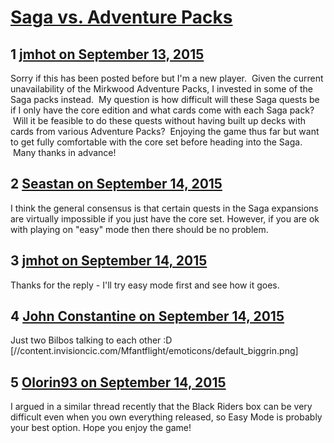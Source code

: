 # [Saga vs. Adventure Packs](https://community.fantasyflightgames.com/topic/188246-saga-vs-adventure-packs/)

## 1 [jmhot on September 13, 2015](https://community.fantasyflightgames.com/topic/188246-saga-vs-adventure-packs/?do=findComment&comment=1792474)

Sorry if this has been posted before but I'm a new player.  Given the current unavailability of the Mirkwood Adventure Packs, I invested in some of the Saga packs instead.  My question is how difficult will these Saga quests be if I only have the core edition and what cards come with each Saga pack?  Will it be feasible to do these quests without having built up decks with cards from various Adventure Packs?  Enjoying the game thus far but want to get fully comfortable with the core set before heading into the Saga.  Many thanks in advance!

## 2 [Seastan on September 14, 2015](https://community.fantasyflightgames.com/topic/188246-saga-vs-adventure-packs/?do=findComment&comment=1793985)

I think the general consensus is that certain quests in the Saga expansions are virtually impossible if you just have the core set. However, if you are ok with playing on "easy" mode then there should be no problem.

## 3 [jmhot on September 14, 2015](https://community.fantasyflightgames.com/topic/188246-saga-vs-adventure-packs/?do=findComment&comment=1793997)

Thanks for the reply - I'll try easy mode first and see how it goes.

## 4 [John Constantine on September 14, 2015](https://community.fantasyflightgames.com/topic/188246-saga-vs-adventure-packs/?do=findComment&comment=1794009)

Just two Bilbos talking to each other :D [//content.invisioncic.com/Mfantflight/emoticons/default_biggrin.png]

## 5 [Olorin93 on September 14, 2015](https://community.fantasyflightgames.com/topic/188246-saga-vs-adventure-packs/?do=findComment&comment=1794066)

I argued in a similar thread recently that the Black Riders box can be very difficult even when you own everything released, so Easy Mode is probably your best option. Hope you enjoy the game!

